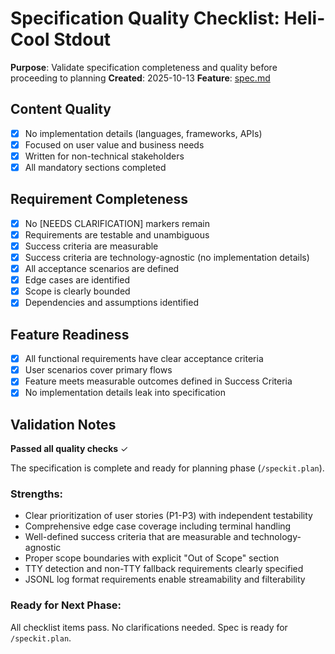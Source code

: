 # Specification Quality Checklist: Heli-Cool Stdout

**Purpose**: Validate specification completeness and quality before proceeding to planning
**Created**: 2025-10-13
**Feature**: [spec.md](../spec.md)

## Content Quality

- [x] No implementation details (languages, frameworks, APIs)
- [x] Focused on user value and business needs
- [x] Written for non-technical stakeholders
- [x] All mandatory sections completed

## Requirement Completeness

- [x] No [NEEDS CLARIFICATION] markers remain
- [x] Requirements are testable and unambiguous
- [x] Success criteria are measurable
- [x] Success criteria are technology-agnostic (no implementation details)
- [x] All acceptance scenarios are defined
- [x] Edge cases are identified
- [x] Scope is clearly bounded
- [x] Dependencies and assumptions identified

## Feature Readiness

- [x] All functional requirements have clear acceptance criteria
- [x] User scenarios cover primary flows
- [x] Feature meets measurable outcomes defined in Success Criteria
- [x] No implementation details leak into specification

## Validation Notes

**Passed all quality checks** ✓

The specification is complete and ready for planning phase (`/speckit.plan`).

### Strengths:
- Clear prioritization of user stories (P1-P3) with independent testability
- Comprehensive edge case coverage including terminal handling
- Well-defined success criteria that are measurable and technology-agnostic
- Proper scope boundaries with explicit "Out of Scope" section
- TTY detection and non-TTY fallback requirements clearly specified
- JSONL log format requirements enable streamability and filterability

### Ready for Next Phase:
All checklist items pass. No clarifications needed. Spec is ready for `/speckit.plan`.
